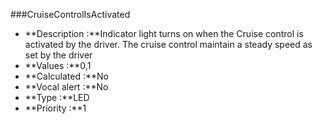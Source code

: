 ###CruiseControlIsActivated

- **Description :**Indicator light turns on when the Cruise control is activated by the driver. The cruise control maintain a steady speed as set by the driver
- **Values :**0,1
- **Calculated :**No
- **Vocal alert :**No
- **Type :**LED 
- **Priority :**1
